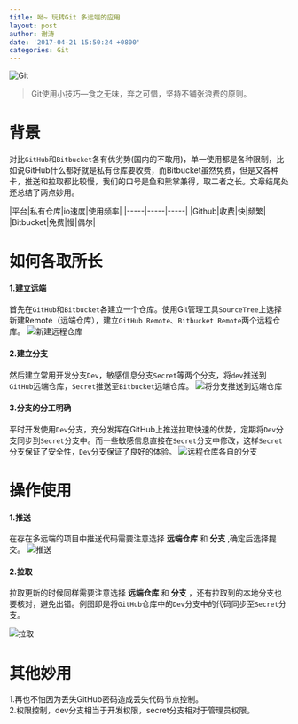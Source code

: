 ```yaml
---
title: 呦~ 玩转Git 多远端的应用
layout: post
author: 谢涛
date: '2017-04-21 15:50:24 +0800'
categories: Git
---
```


![Git](http://upload-images.jianshu.io/upload_images/1319710-556d3532d7de6bbd.jpeg?imageMogr2/auto-orient/strip%7CimageView2/2/w/640)
>Git使用小技巧—食之无味，弃之可惜，坚持不铺张浪费的原则。

# 背景
对比``GitHub``和``Bitbucket``各有优劣势(国内的不敢用)，单一使用都是各种限制，比如说GitHub什么都好就是私有仓库要收费，而Bitbucket虽然免费，但是又各种卡，推送和拉取都比较慢，我们的口号是鱼和熊掌兼得，取二者之长。文章结尾处还总结了两点妙用。


|平台|私有仓库|io速度|使用频率|
|-----|-----|-----|
|Github|收费|快|频繁|
|Bitbucket|免费|慢|偶尔|


# 如何各取所长

#### 1.建立远端

首先在``GitHub``和``Bitbucket``各建立一个仓库。使用Git管理工具``SourceTree``上选择新建Remote（远端仓库），建立``GitHub Remote``、``Bitbucket Remote``两个远程仓库。
![新建远程仓库](http://upload-images.jianshu.io/upload_images/1319710-592b6c38229b98cb.png?imageMogr2/auto-orient/strip%7CimageView2/2/w/340)

#### 2.建立分支

然后建立常用开发分支``Dev``，敏感信息分支``Secret``等两个分支，将``dev``推送到``GitHub``远端仓库，``Secret``推送至``Bitbucket``远端仓库。
![将分支推送到远端仓库](http://upload-images.jianshu.io/upload_images/1319710-5e03f97ef827f67d.png?imageMogr2/auto-orient/strip%7CimageView2/2/w/440)

#### 3.分支的分工明确
平时开发使用``Dev``分支，充分发挥在GitHub上推送拉取快速的优势，定期将``Dev``分支同步到``Secret``分支中。而一些敏感信息直接在``Secret``分支中修改，这样``Secret``分支保证了安全性，``Dev``分支保证了良好的体验。
![远程仓库各自的分支](http://upload-images.jianshu.io/upload_images/1319710-ef34b5bc8654da77.png?imageMogr2/auto-orient/strip%7CimageView2/2/w/440)

# 操作使用

#### 1.推送

在存在多远端的项目中推送代码需要注意选择 **远端仓库** 和 **分支** ,确定后选择提交。
![推送](http://upload-images.jianshu.io/upload_images/1319710-3dd31d758fa187ba.png?imageMogr2/auto-orient/strip%7CimageView2/2/w/640)

#### 2.拉取

拉取更新的时候同样需要注意选择 **远端仓库** 和 **分支** ，还有拉取到的本地分支也要核对，避免出错。例图即是将``GitHub``仓库中的``Dev``分支中的代码同步至``Secret``分支。

![拉取](http://upload-images.jianshu.io/upload_images/1319710-77e6fad6d396e452.png?imageMogr2/auto-orient/strip%7CimageView2/2/w/640)


# 其他妙用
1.再也不怕因为丢失GitHub密码造成丢失代码节点控制。  
2.权限控制，dev分支相当于开发权限，secret分支相对于管理员权限。